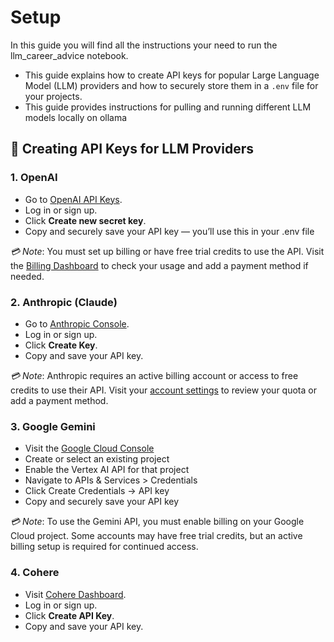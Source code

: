 # Setup

In this guide you will find all the instructions your need to run the llm_career_advice notebook.

- This guide explains how to create API keys for popular Large Language Model (LLM) providers and how to securely store them in a `.env` file for your projects.
- This guide provides instructions for pulling and running different LLM models locally on ollama

## 🔑 Creating API Keys for LLM Providers

### 1. OpenAI

- Go to [OpenAI API Keys](https://platform.openai.com/api-keys).
- Log in or sign up.
- Click **Create new secret key**.
- Copy and securely save your API key — you’ll use this in your .env file

_💳 Note_: You must set up billing or have free trial credits to use the API. Visit the [Billing Dashboard](https://platform.openai.com/settings/organization/billing/overview) to check your usage and add a payment method if needed.

### 2. Anthropic (Claude)

- Go to [Anthropic Console](https://console.anthropic.com/settings/keys).
- Log in or sign up.
- Click **Create Key**.
- Copy and save your API key.

_💳 Note_: Anthropic requires an active billing account or access to free credits to use their API. Visit your [account settings](https://console.anthropic.com/settings/organization) to review your quota or add a payment method.

### 3. Google Gemini

- Visit the [Google Cloud Console](https://console.cloud.google.com/welcome?inv=1&invt=Aby_hQ&project=llmlearnings)
- Create or select an existing project
- Enable the Vertex AI API for that project
- Navigate to APIs & Services > Credentials
- Click Create Credentials → API key
- Copy and securely save your API key

_💳 Note_: To use the Gemini API, you must enable billing on your Google Cloud project. Some accounts may have free trial credits, but an active billing setup is required for continued access.

### 4. Cohere

- Visit [Cohere Dashboard](https://dashboard.cohere.com/api-keys).
- Log in or sign up.
- Click **Create API Key**.
- Copy and save your API key.
